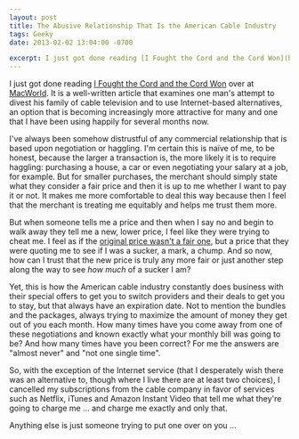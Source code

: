 ```yaml
---
layout: post
title: The Abusive Relationship That Is the American Cable Industry
tags: Geeky
date: 2013-02-02 13:04:00 -0700

excerpt: I just got done reading [I Fought the Cord and the Cord Won](http://www.macworld.com/article/2026550/i-fought-the-cord-and-the-cord-won.html) over at [MacWorld](http://www.macworld.com/).  It is a well-written article that examines one man's attempt to divest his family of cable television and to use Internet-based alternatives, an option that is becoming increasingly more attractive for many and one that I have been using happily for several months now.
---
```


I just got done reading [I Fought the Cord and the Cord Won](http://www.macworld.com/article/2026550/i-fought-the-cord-and-the-cord-won.html) over at [MacWorld](http://www.macworld.com/).  It is a well-written article that examines one man's attempt to divest his family of cable television and to use Internet-based alternatives, an option that is becoming increasingly more attractive for many and one that I have been using happily for several months now.

I've always been somehow distrustful of any commercial relationship that is based upon negotiation or haggling.  I'm certain this is naïve of me, to be honest, because the larger a transaction is, the more likely it is to require haggling: purchasing a house, a car or even negotiating your salary at a job, for example.  But for smaller purchases, the merchant should simply state what they consider a fair price and then it is up to me whether I want to pay it or not.  It makes me more comfortable to deal this way because then I feel that the merchant is treating me equitably and helps me trust them more.

But when someone tells me a price and then when I say no and begin to walk away they tell me a new, lower price, I feel like they were trying to cheat me.  I feel as if the [original price wasn't a fair one](http://www.youtube.com/watch?v=Ol09wUI21lc), but a price that they were quoting me to see if I was a sucker, a mark, a chump.  And so now, how can I trust that the new price is truly any more fair or just another step along the way to see *how much* of a sucker I am?

Yet, this is how the American cable industry constantly does business with their special offers to get you to switch providers and their deals to get you to stay, but that always have an expiration date.  Not to mention the bundles and the packages, always trying to maximize the amount of money they get out of you each month.  How many times have you come away from one of these negotiations and known exactly what your monthly bill was going to be?  And how many times have you been correct?  For me the answers are "almost never" and "not one single time".

So, with the exception of the Internet service (that I desperately wish there was an alternative to, though where I live there are at least two choices), I cancelled my subscriptions from the cable company in favor of services such as Netflix, iTunes and Amazon Instant Video that tell me what they're going to charge me ... and charge me exactly and only that.

Anything else is just someone trying to put one over on you ...
